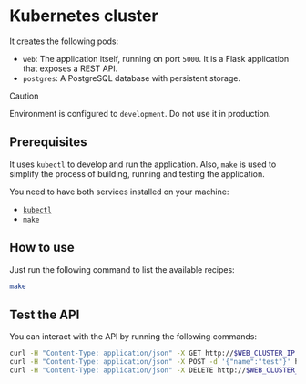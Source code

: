 # Kubernetes cluster

It creates the following pods:

- `web`: The application itself, running on port `5000`. It is a Flask application that exposes a REST API.
- `postgres`: A PostgreSQL database with persistent storage.

> [!CAUTION]
> Environment is configured to `development`. Do not use it in production.

## Prerequisites

It uses `kubectl` to develop and run the application. Also, `make` is used to simplify the process of building, running and testing the application.

You need to have both services installed on your machine:

- [`kubectl`](https://kubernetes.io/docs/tasks/tools/install-kubectl/)
- [`make`](https://www.gnu.org/software/make/)

## How to use

Just run the following command to list the available recipes:

```bash
make
```

## Test the API

You can interact with the API by running the following commands:

```bash
curl -H "Content-Type: application/json" -X GET http://$WEB_CLUSTER_IP:5000/data
curl -H "Content-Type: application/json" -X POST -d '{"name":"test"}' http://$WEB_CLUSTER_IP:5000/data
curl -H "Content-Type: application/json" -X DELETE http://$WEB_CLUSTER_IP:5000/data/2
```